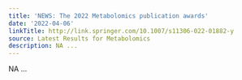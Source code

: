 ```yaml
---
title: 'NEWS: The 2022 Metabolomics publication awards'
date: '2022-04-06'
linkTitle: http://link.springer.com/10.1007/s11306-022-01882-y
source: Latest Results for Metabolomics
description: NA ...
---
```

NA ...